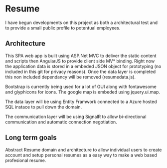 Resume
======

I have begun developments on this project as both a architectural test and to provide a small public profile to potentual employees. 

Architecture
------------

This SPA web app is built using ASP.Net MVC to deliver the static content and scripts then AngularJS to provide client side MV* binding. Right now the application data is stored in a embeded JSON object for prototyping (no included in this git for privacy reasons). Once the data layer is completed this non included dependancy will be removed (resumedata.js).

Bootstrap is currently being used for a lot of GUI along with fontawesome and glyphicons for icons. The google map is embeded using jquery.ui.map.

The data layer will be using Entity Framwork connected to a Azure hosted SQL instace to pull down the domain.

The communication layer will be using SignalR to allow bi-directional communication and automatic connection negotiation.

Long term goals
---------------

Abstract Resume domain and architecture to allow individual users to create account and setup personal resumes as a easy way to make a web based profesional resume.

